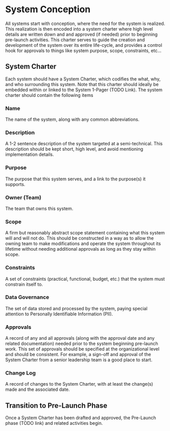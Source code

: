 # System Conception
All systems start with conception, where the need for the system is realized. This realization is then encoded into a system charter where high level details are written down and and approved (if needed) prior to beginning pre-launch activities. This charter serves to guide the creation and development of the system over its entire life-cycle, and provides a control hook for approvals to things like system purpose, scope, constraints, etc...

## System Charter
Each system should have a System Charter, which codifies the what, why, and who surrounding this system. Note that this charter should ideally be embedded within or linked to the System 1-Pager (TODO Link). The system charter should contain the following items
### Name
The name of the system, along with any common abbreviations.
### Description
A 1-2 sentence description of the system targeted at a semi-technical. This description should be kept short, high level, and avoid mentioning implementation details.
### Purpose
The purpose that this system serves, and a link to the purpose(s) it supports.
### Owner (Team)
The team that owns this system.
### Scope
A firm but reasonably abstract scope statement containing what this system will and will not do. This should be constructed in a way as to allow the owning team to make modifications and operate the system throughout its lifetime without needing additional approvals as long as they stay within scope.
### Constraints
A set of constraints (practical, functional, budget, etc.) that the system must constrain itself to.
### Data Governance
The set of data stored and processed by the system, paying special attention to Personally Identifiable Information (PII).
### Approvals
A record of any and all approvals (along with the approval date and any related documentation) needed prior to the system beginning pre-launch work. This set of approvals should be specified at the organizational level and should be consistent. For example, a sign-off and approval of the System Charter from a senior leadership team is a good place to start.
### Change Log
A record of changes to the System Charter, with at least the change(s) made and the associated date.

## Transition to Pre-Launch Phase
Once a System Charter has been drafted and approved, the Pre-Launch phase (TODO link) and related activities begin.